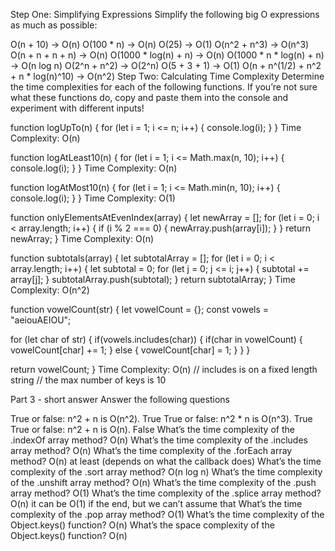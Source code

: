 Step One: Simplifying Expressions
Simplify the following big O expressions as much as possible:

O(n + 10) -> O(n)
O(100 * n) -> O(n)
O(25) -> O(1)
O(n^2 + n^3) -> O(n^3)
O(n + n + n + n) -> O(n)
O(1000 * log(n) + n) -> O(n)
O(1000 * n * log(n) + n) -> O(n log n)
O(2^n + n^2) -> O(2^n)
O(5 + 3 + 1) -> O(1)
O(n + n^(1/2) + n^2 + n * log(n)^10) -> O(n^2)
Step Two: Calculating Time Complexity
Determine the time complexities for each of the following functions. If you’re not sure what these functions do, copy and paste them into the console and experiment with different inputs!

function logUpTo(n) {
  for (let i = 1; i <= n; i++) {
    console.log(i);
  }
}
Time Complexity: O(n)

function logAtLeast10(n) {
  for (let i = 1; i <= Math.max(n, 10); i++) {
    console.log(i);
  }
}
Time Complexity: O(n)

function logAtMost10(n) {
  for (let i = 1; i <= Math.min(n, 10); i++) {
    console.log(i);
  }
}
Time Complexity: O(1)

function onlyElementsAtEvenIndex(array) {
  let newArray = [];
  for (let i = 0; i < array.length; i++) {
    if (i % 2 === 0) {
      newArray.push(array[i]);
    }
  }
  return newArray;
}
Time Complexity: O(n)

function subtotals(array) {
  let subtotalArray = [];
  for (let i = 0; i < array.length; i++) {
    let subtotal = 0;
    for (let j = 0; j <= i; j++) {
      subtotal += array[j];
    }
    subtotalArray.push(subtotal);
  }
  return subtotalArray;
}
Time Complexity: O(n^2)

function vowelCount(str) {
  let vowelCount = {};
  const vowels = "aeiouAEIOU";

  for (let char of str) {
    if(vowels.includes(char)) {
      if(char in vowelCount) {
        vowelCount[char] += 1;
      } else {
        vowelCount[char] = 1;
      }
    }
  }

  return vowelCount;
}
Time Complexity: O(n) // includes is on a fixed length string // the max number of keys is 10

Part 3 - short answer
Answer the following questions

True or false: n^2 + n is O(n^2). True
True or false: n^2 * n is O(n^3). True
True or false: n^2 + n is O(n). False
What’s the time complexity of the .indexOf array method? O(n)
What’s the time complexity of the .includes array method? O(n)
What’s the time complexity of the .forEach array method? O(n) at least (depends on what the callback does)
What’s the time complexity of the .sort array method? O(n log n)
What’s the time complexity of the .unshift array method? O(n)
What’s the time complexity of the .push array method? O(1)
What’s the time complexity of the .splice array method? O(n) it can be O(1) if the end, but we can’t assume that
What’s the time complexity of the .pop array method? O(1)
What’s the time complexity of the Object.keys() function? O(n)
What’s the space complexity of the Object.keys() function? O(n)